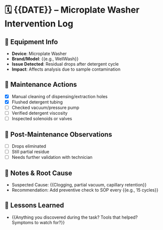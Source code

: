 # 🗓️ {{DATE}} – Microplate Washer Intervention Log

## 🧪 Equipment Info
- **Device**: Microplate Washer
- **Brand/Model**: {{e.g., WellWash}}
- **Issue Detected**: Residual drops after detergent cycle
- **Impact**: Affects analysis due to sample contamination

## 🧰 Maintenance Actions
- [x] Manual cleaning of dispensing/extraction holes
- [x] Flushed detergent tubing
- [ ] Checked vacuum/pressure pump
- [ ] Verified detergent viscosity
- [ ] Inspected solenoids or valves

## 🔬 Post-Maintenance Observations
- [ ] Drops eliminated
- [ ] Still partial residue
- [ ] Needs further validation with technician

## 📘 Notes & Root Cause
- Suspected Cause: {{Clogging, partial vacuum, capillary retention}}
- Recommendation: Add preventive check to SOP every {{e.g., 15 cycles}}

## 🧠 Lessons Learned
- {{Anything you discovered during the task? Tools that helped? Symptoms to watch for?}}
